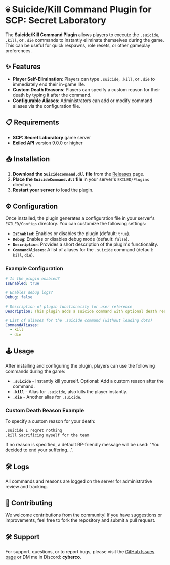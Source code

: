 # 💀 Suicide/Kill Command Plugin for SCP: Secret Laboratory

The **Suicide/Kill Command Plugin** allows players to execute the `.suicide`, `.kill`, or `.die` commands to instantly eliminate themselves during the game. This can be useful for quick respawns, role resets, or other gameplay preferences.

## ✨ Features

- **Player Self-Elimination**: Players can type `.suicide`, `.kill`, or `.die` to immediately end their in-game life.
- **Custom Death Reasons**: Players can specify a custom reason for their death by typing it after the command.
- **Configurable Aliases**: Administrators can add or modify command aliases via the configuration file.

## 📋 Requirements

- **SCP: Secret Laboratory** game server
- **Exiled API** version 9.0.0 or higher

## 📥 Installation

1. **Download the `SuicideCommand.dll` file** from the [Releases](https://github.com/D3ltA-O5/Suicide_Command/releases) page.
2. **Place the `SuicideCommand.dll` file** in your server's `EXILED/Plugins` directory.
3. **Restart your server** to load the plugin.

## ⚙️ Configuration

Once installed, the plugin generates a configuration file in your server's `EXILED/Configs` directory. You can customize the following settings:

- **`IsEnabled`**: Enables or disables the plugin (default: `true`).
- **`Debug`**: Enables or disables debug mode (default: `false`).
- **`Description`**: Provides a short description of the plugin's functionality.
- **`CommandAliases`**: A list of aliases for the `.suicide` command (default: `kill`, `die`).

### Example Configuration
```yaml
# Is the plugin enabled?
IsEnabled: true

# Enables debug logs?
Debug: false

# Description of plugin functionality for user reference
Description: This plugin adds a suicide command with optional death reasons and configurable aliases.

# List of aliases for the .suicide command (without leading dots)
CommandAliases:
  - kill
  - die
```

## 🕹️ Usage

After installing and configuring the plugin, players can use the following commands during the game:

- **`.suicide`** - Instantly kill yourself. Optional: Add a custom reason after the command.
- **`.kill`** - Alias for `.suicide`, also kills the player instantly.
- **`.die`** - Another alias for `.suicide`.

### Custom Death Reason Example
To specify a custom reason for your death:
```
.suicide I regret nothing
.kill Sacrificing myself for the team
```

If no reason is specified, a default RP-friendly message will be used: "You decided to end your suffering...".

## 🛠️ Logs

All commands and reasons are logged on the server for administrative review and tracking.

## 🤝 Contributing

We welcome contributions from the community! If you have suggestions or improvements, feel free to fork the repository and submit a pull request.

## 🛠️ Support

For support, questions, or to report bugs, please visit the [GitHub Issues page](https://github.com/D3ltA-O5/Suicide_Command/issues) or DM me in Discord: **cyberco**.
